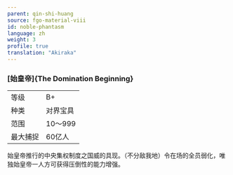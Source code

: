```yaml
---
parent: qin-shi-huang
source: fgo-material-viii
id: noble-phantasm
language: zh
weight: 3
profile: true
translation: "Akiraka"
---
```


### [始皇帝]{The Domination Beginning}

<table>
  <tr><td>等级</td><td>B+</td></tr>
  <tr><td>种类</td><td>对界宝具</td></tr>
  <tr><td>范围</td><td>10～999</td></tr>
  <tr><td>最大捕捉</td><td>60亿人</td></tr>
</table>

始皇帝推行的中央集权制度之国威的具现。（不分敌我地）令在场的全员弱化，唯独始皇帝一人方可获得压倒性的能力增强。
